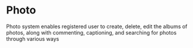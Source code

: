 # Photo
Photo system enables registered user to create, delete, edit the albums of photos, along with commenting, captioning, and searching for photos through various ways
